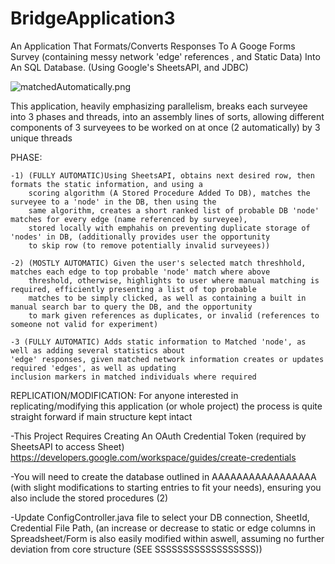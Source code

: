 # BridgeApplication3


An Application That Formats/Converts Responses To A Googe Forms Survey (containing messy network 'edge' references , and Static Data) Into An SQL Database. (Using Google's SheetsAPI, and JDBC)

![matchedAutomatically.png](https://user-images.githubusercontent.com/113392258/210441418-d723a14b-33a8-4529-8c81-3167b273085b.png?)


This application, heavily emphasizing parallelism, breaks each surveyee into 3 phases and threads, into an assembly lines of sorts, 
allowing different components of 3 surveyees to be worked on at once (2 automatically) by 3 unique threads

PHASE:

    -1) (FULLY AUTOMATIC)Using SheetsAPI, obtains next desired row, then formats the static information, and using a 
        scoring algorithm (A Stored Procedure Added To DB), matches the surveyee to a 'node' in the DB, then using the
        same algorithm, creates a short ranked list of probable DB 'node' matches for every edge (name referenced by surveyee), 
        stored locally with emphahis on preventing duplicate storage of 'nodes' in DB, (additionally provides user the opportunity 
        to skip row (to remove potentially invalid surveyees))
    
    -2) (MOSTLY AUTOMATIC) Given the user's selected match threshhold, matches each edge to top probable 'node' match where above 
        threshold, otherwise, highlights to user where manual matching is required, efficiently presenting a list of top probable
        matches to be simply clicked, as well as containing a built in manual search bar to query the DB, and the opportunity 
        to mark given references as duplicates, or invalid (references to someone not valid for experiment) 
        
    -3 (FULLY AUTOMATIC) Adds static information to Matched 'node', as well as adding several statistics about 
    'edge' responses, given matched network information creates or updates required 'edges', as well as updating 
    inclusion markers in matched individuals where required
        


REPLICATION/MODIFICATION:
For anyone interested in replicating/modifying this application (or whole project)
the process is quite straight forward if main structure kept intact
    
-This Project Requires Creating An OAuth Credential Token (required by SheetsAPI to access Sheet)
https://developers.google.com/workspace/guides/create-credentials
    
-You will need to create the database outlined in AAAAAAAAAAAAAAAAA
(with slight modifications to starting entries to fit your needs), ensuring you also
include the stored procedures (2)
    
-Update ConfigController.java file to select your DB connection, SheetId, Credential File Path, 
(an increase or decrease to static or edge columns in Spreadsheet/Form is also easily modified within aswell,
assuming no further deviation from core structure (SEE SSSSSSSSSSSSSSSSSS))
    
    
    
    
    
    
    
    
    

